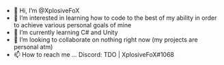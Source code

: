 - 👋 Hi, I’m @XplosiveFoX
- 👀 I’m interested in learning how to code to the best of my ability in order to achieve various personal goals of mine
- 🌱 I’m currently learning C# and Unity
- 💞️ I’m looking to collaborate on nothing right now (my projects are personal atm)
- 📫 How to reach me ... Discord: TDO | XplosiveFoX#1068 

<!---
XplosiveFoX/XplosiveFoX is a ✨ special ✨ repository because its `README.md` (this file) appears on your GitHub profile.
You can click the Preview link to take a look at your changes.
--->
